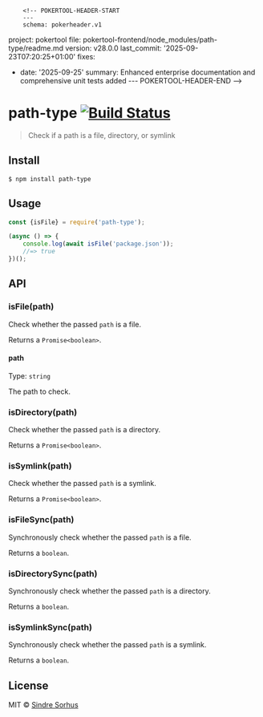         <!-- POKERTOOL-HEADER-START
        ---
        schema: pokerheader.v1
project: pokertool
file: pokertool-frontend/node_modules/path-type/readme.md
version: v28.0.0
last_commit: '2025-09-23T07:20:25+01:00'
fixes:
- date: '2025-09-25'
  summary: Enhanced enterprise documentation and comprehensive unit tests added
        ---
        POKERTOOL-HEADER-END -->
# path-type [![Build Status](https://travis-ci.org/sindresorhus/path-type.svg?branch=master)](https://travis-ci.org/sindresorhus/path-type)

> Check if a path is a file, directory, or symlink


## Install

```
$ npm install path-type
```


## Usage

```js
const {isFile} = require('path-type');

(async () => {
	console.log(await isFile('package.json'));
	//=> true
})();
```


## API

### isFile(path)

Check whether the passed `path` is a file.

Returns a `Promise<boolean>`.

#### path

Type: `string`

The path to check.

### isDirectory(path)

Check whether the passed `path` is a directory.

Returns a `Promise<boolean>`.

### isSymlink(path)

Check whether the passed `path` is a symlink.

Returns a `Promise<boolean>`.

### isFileSync(path)

Synchronously check whether the passed `path` is a file.

Returns a `boolean`.

### isDirectorySync(path)

Synchronously check whether the passed `path` is a directory.

Returns a `boolean`.

### isSymlinkSync(path)

Synchronously check whether the passed `path` is a symlink.

Returns a `boolean`.


## License

MIT © [Sindre Sorhus](https://sindresorhus.com)
